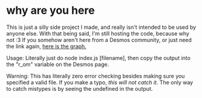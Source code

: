 # why are you here
This is just a silly side project I made, and really isn't intended to be used by anyone else. With that being said, I'm still hosting the code, because why not :3
If you somehow aren't here from a Desmos community, or just need the link again, [here is the graph.](https://www.desmos.com/geometry/u5c372ifk5)

Usage:
Literally just do node index.js [filename], then copy the output into the "r\_om" variable on the Desmos page.

Warning: This has literally zero error checking besides making sure you specified a valid file. If you make a typo, _this will not catch it_. The only way to catch mistypes is by seeing the undefined in the output.
